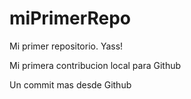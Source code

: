 # miPrimerRepo

Mi primer repositorio. Yass!

Mi primera contribucion local para Github

Un commit mas desde Github
